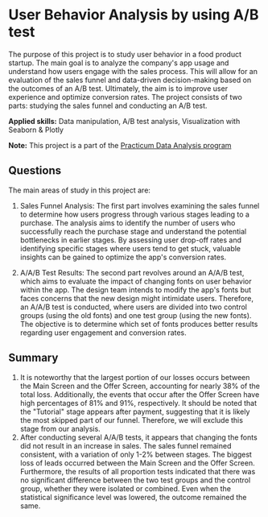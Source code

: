 # User Behavior Analysis by using A/B test
<p>
  The purpose of this project is to study user behavior in a food product startup. The main goal is to analyze the company's app usage and understand how users engage with the sales process. This will allow for an evaluation of the sales funnel and data-driven decision-making based on the outcomes of an A/B test. Ultimately, the aim is to improve user experience and optimize conversion rates. The project consists of two parts: studying the sales funnel and conducting an A/B test.
  
  <b>Applied skills:</b> Data manipulation, A/B test analysis, Visualization with Seaborn & Plotly
  
 **Note:** This project is a part of the <a href="https://practicum.com/en-isr/data-analyst/">Practicum Data Analysis program</a>
</p>
<p><h2>Questions</h2>

The main areas of study in this project are:

1. Sales Funnel Analysis:
The first part involves examining the sales funnel to determine how users progress through various stages leading to a purchase. The analysis aims to identify the number of users who successfully reach the purchase stage and understand the potential bottlenecks in earlier stages. By assessing user drop-off rates and identifying specific stages where users tend to get stuck, valuable insights can be gained to optimize the app's conversion rates.

2. A/A/B Test Results:
The second part revolves around an A/A/B test, which aims to evaluate the impact of changing fonts on user behavior within the app. The design team intends to modify the app's fonts but faces concerns that the new design might intimidate users. Therefore, an A/A/B test is conducted, where users are divided into two control groups (using the old fonts) and one test group (using the new fonts). The objective is to determine which set of fonts produces better results regarding user engagement and conversion rates.
</p>
  
<p>
  <h2>Summary </h2>

1. It is noteworthy that the largest portion of our losses occurs between the Main Screen and the Offer Screen, accounting for nearly 38% of the total loss. Additionally, the events that occur after the Offer Screen have high percentages of 81% and 91%, respectively. It should be noted that the "Tutorial" stage appears after payment, suggesting that it is likely the most skipped part of our funnel. Therefore, we will exclude this stage from our analysis.
2. After conducting several A/A/B tests, it appears that changing the fonts did not result in an increase in sales. The sales funnel remained consistent, with a variation of only 1-2% between stages. The biggest loss of leads occurred between the Main Screen and the Offer Screen. Furthermore, the results of all proportion tests indicated that there was no significant difference between the two test groups and the control group, whether they were isolated or combined. Even when the statistical significance level was lowered, the outcome remained the same.
</p>
